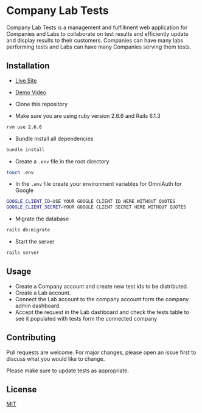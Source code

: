 # Company Lab Tests

Company Lab Tests is a management and fulfillment web application for Companies and Labs to collaborate on test results and efficiently update and display results to their customers. Companies can have many labs performing tests and Labs can have many Companies serving them tests.

## Installation

- [Live Site](https://company-lab-tests.herokuapp.com)
- [Demo Video](https://drive.google.com/file/d/1YKdmaqoWHReqCUsoW8xnuW5TmDlmGQML/view?usp=sharing)

- Clone this repository

- Make sure you are using ruby version 2.6.6 and Rails 6.1.3

```bash
rvm use 2.6.6
```

- Bundle Install all dependencies

```bash
bundle install
```

- Create a `.env` file in the root directory

```bash
touch .env
```

- In the `.env` file create your environment variables for OmniAuth for Google

```bash
GOOGLE_CLIENT_ID=USE YOUR GOOGLE CLIENT ID HERE WITHOUT QUOTES
GOOGLE_CLIENT_SECRET=YOUR GOOGLE CLIENT SECRET HERE WITHOUT QUOTES
```

- Migrate the database

```bash
rails db:migrate
```

- Start the server

```bash
rails server
```

## Usage

- Create a Company account and create new test ids to be distributed.
- Create a Lab account.
- Connect the Lab account to the company account form the company admin dashboard.
- Accept the request in the Lab dashboard and check the tests table to see it populated with tests form the connected company

## Contributing

Pull requests are welcome. For major changes, please open an issue first to discuss what you would like to change.

Please make sure to update tests as appropriate.

## License

[MIT](https://github.com/yehudabortz/company-lab-tests/blob/master/LICENSE)
